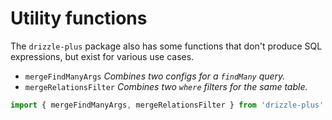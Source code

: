 # Utility functions

The `drizzle-plus` package also has some functions that don't produce SQL expressions, but exist for various use cases.

- `mergeFindManyArgs`
  _Combines two configs for a `findMany` query._
- `mergeRelationsFilter`
  _Combines two `where` filters for the same table._

```ts
import { mergeFindManyArgs, mergeRelationsFilter } from 'drizzle-plus'
```
